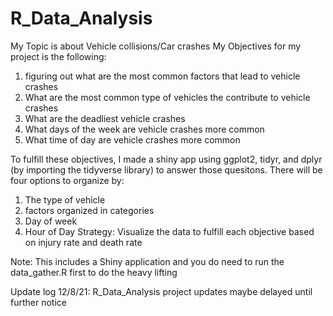# R_Data_Analysis

My Topic is about Vehicle collisions/Car crashes
My Objectives for my project is the following:
1. figuring out what are the most common factors that lead to vehicle crashes
2. What are the most common type of vehicles the contribute to vehicle crashes
3. What are the deadliest vehicle crashes
4. What days of the week are vehicle crashes more common
5. What time of day are vehicle crashes more common


To fulfill these objectives, I made a shiny app using ggplot2, tidyr, and dplyr (by importing the tidyverse library) to answer those quesitons.
There will be four options to organize by:


1. The type of vehicle
2. factors organized in categories
3. Day of week
4. Hour of Day
Strategy: Visualize the data to fulfill each objective based on injury rate and death rate

Note: This includes a Shiny application and you do need to run the data_gather.R first to do the heavy lifting

Update log 12/8/21: R_Data_Analysis project updates maybe delayed until further notice
